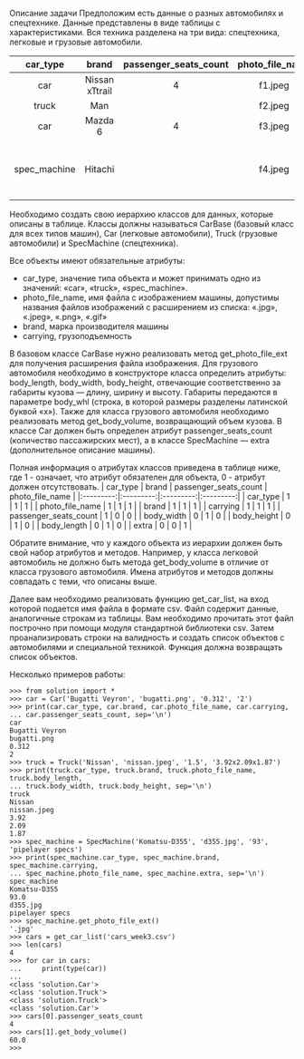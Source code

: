 Описание задачи
Предположим есть данные о разных автомобилях и спецтехнике. Данные представлены в виде таблицы с характеристиками. 
Вся техника разделена на три вида: спецтехника, легковые и грузовые автомобили. 

| car_type | brand | passenger_seats_count | photo_file_name | body_whl | carrying | extra |
|:---------:|:---------:|:---------:|:---------:|:---------:|:---------:|:---------:|
| car | Nissan xTtrail | 4 | f1.jpeg |   |  2.5 |   | 
| truck | Man |   | f2.jpeg |  8x3x2.5 |  20 |   | 
| car | Mazda 6 | 4 | f3.jpeg |   |  2.5 |   | 
| spec_machine | 	Hitachi |  | f4.jpeg |   |  1.2 | Легкая техника для уборки снега | 

Необходимо создать свою иерархию классов для данных, которые описаны в таблице. Классы должны называться CarBase (базовый класс для всех типов машин), 
Car (легковые автомобили), Truck (грузовые автомобили) и SpecMachine (спецтехника). 

Все объекты имеют обязательные атрибуты:
- car_type, значение типа объекта и может принимать одно из значений: «car», «truck», «spec_machine».
- photo_file_name, имя файла с изображением машины, допустимы названия файлов изображений с расширением из списка: «.jpg», «.jpeg», «.png», «.gif»
- brand, марка производителя машины
- carrying, грузоподъемность

В базовом классе CarBase нужно реализовать метод get_photo_file_ext для получения расширения файла изображения. 
Для грузового автомобиля необходимо в конструкторе класса определить атрибуты: body_length, body_width, body_height, отвечающие соответственно за габариты кузова — длину, ширину и высоту. 
Габариты передаются в параметре body_whl (строка, в которой размеры разделены латинской буквой «x»). 
Также для класса грузового автомобиля необходимо реализовать метод get_body_volume, возвращающий объем кузова.
В классе Car должен быть определен атрибут passenger_seats_count (количество пассажирских мест), а в классе SpecMachine — extra (дополнительное описание машины).

Полная информация о атрибутах классов приведена в таблице ниже, где 1 - означает, что атрибут обязателен для объекта, 0 - атрибут должен отсутствовать.
| car_type | brand | passenger_seats_count | photo_file_name |
|:---------:|:---------:|:---------:|:---------:|
| car_type | 1 | 1 | 1 |
| photo_file_name | 1 | 1 | 1 |
| brand | 1 | 1 | 1 |
| carrying | 1 | 1 | 1 |
| passenger_seats_count | 1 | 0 | 0 |
| body_width | 0 | 1 | 0 |
| body_height | 0 | 1 | 0 |
| body_length | 0 | 1 | 0 |
| extra | 0 | 0 | 1 |

Обратите внимание, что у каждого объекта из иерархии должен быть свой набор атрибутов и методов. 
Например, у класса легковой автомобиль не должно быть метода get_body_volume в отличие от класса грузового автомобиля. 
Имена атрибутов и методов должны совпадать с теми, что описаны выше.

Далее вам необходимо реализовать функцию get_car_list, на вход которой подается имя файла в формате csv. 
Файл содержит данные, аналогичные строкам из таблицы. 
Вам необходимо прочитать этот файл построчно при помощи модуля стандартной библиотеки csv.
Затем проанализировать строки на валидность и создать список объектов с автомобилями и специальной техникой. 
Функция должна возвращать список объектов.

Несколько примеров работы:
```
>>> from solution import *
>>> car = Car('Bugatti Veyron', 'bugatti.png', '0.312', '2')
>>> print(car.car_type, car.brand, car.photo_file_name, car.carrying,
... car.passenger_seats_count, sep='\n')
car
Bugatti Veyron
bugatti.png
0.312
2
>>> truck = Truck('Nissan', 'nissan.jpeg', '1.5', '3.92x2.09x1.87')
>>> print(truck.car_type, truck.brand, truck.photo_file_name, truck.body_length,
... truck.body_width, truck.body_height, sep='\n')
truck
Nissan
nissan.jpeg
3.92
2.09
1.87
>>> spec_machine = SpecMachine('Komatsu-D355', 'd355.jpg', '93', 'pipelayer specs')
>>> print(spec_machine.car_type, spec_machine.brand, spec_machine.carrying,
... spec_machine.photo_file_name, spec_machine.extra, sep='\n')
spec_machine
Komatsu-D355
93.0
d355.jpg
pipelayer specs
>>> spec_machine.get_photo_file_ext()
'.jpg'
>>> cars = get_car_list('cars_week3.csv')
>>> len(cars)
4
>>> for car in cars:
...     print(type(car))
... 
<class 'solution.Car'>
<class 'solution.Truck'>
<class 'solution.Truck'>
<class 'solution.Car'>
>>> cars[0].passenger_seats_count
4
>>> cars[1].get_body_volume()
60.0
>>>
```
